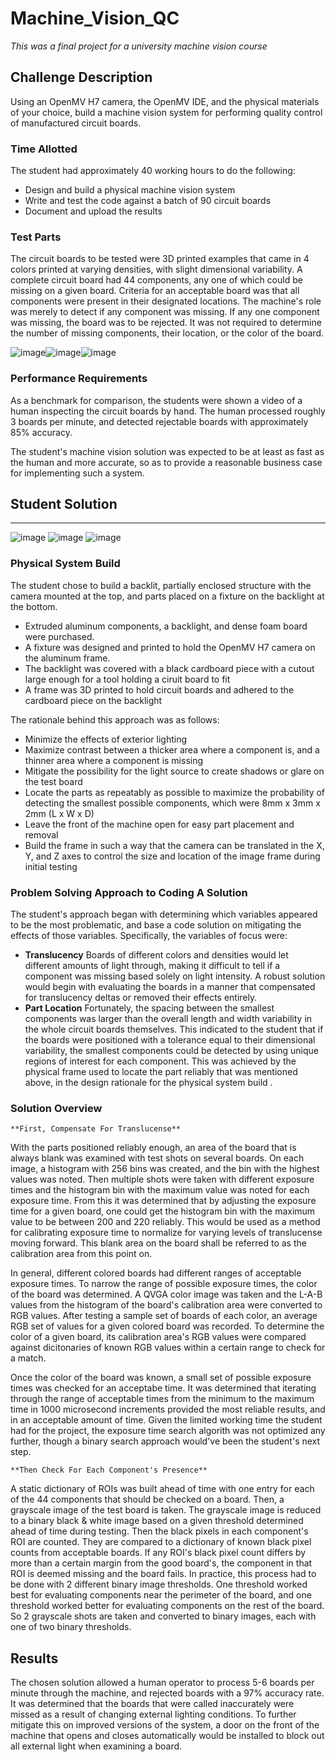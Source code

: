 # **Machine_Vision_QC**
*This was a final project for a university machine vision course*




## **Challenge Description**
Using an OpenMV H7 camera, the OpenMV IDE, and the physical materials of your choice, build a machine vision system for performing quality control of manufactured circuit boards.




### **Time Allotted**
The student had approximately 40 working hours to do the following:
- Design and build a physical machine vision system
- Write and test the code against a batch of 90 circuit boards
- Document and upload the results




### **Test Parts**
The circuit boards to be tested were 3D printed examples that came in 4 colors printed at varying densities, with slight dimensional variability.
A complete circuit board had 44 components, any one of which could be missing on a given board.
Criteria for an acceptable board was that all components were present in their designated locations.
The machine's role was merely to detect if any component was missing.  If any one component was missing, the board was to be rejected.  It was not required to determine the number of missing components, their location, or the color of the board.

![image](https://user-images.githubusercontent.com/121198760/209278631-62b89ca1-4f48-412c-85bc-b2513a12f719.png)![image](https://user-images.githubusercontent.com/121198760/209279285-9dc8def7-2e07-499a-b86f-aee460a7e02a.png)![image](https://user-images.githubusercontent.com/121198760/209279349-760ef157-1a11-4f38-9c7d-4000502a5d05.png)




### **Performance Requirements**
As a benchmark for comparison, the students were shown a video of a human inspecting the circuit boards by hand.  The human processed roughly 3 boards per minute, and detected rejectable boards with approximately 85% accuracy.

The student's machine vision solution was expected to be at least as fast as the human and more accurate, so as to provide a reasonable business case for implementing such a system.




## **Student Solution**
---

![image](https://user-images.githubusercontent.com/121198760/209278962-3642c830-c9c4-41c3-af2b-f0c3ffe7fcfe.png)
![image](https://user-images.githubusercontent.com/121198760/209279118-afe49a41-1024-464d-8cc9-782cc6bac036.png)
![image](https://user-images.githubusercontent.com/121198760/209285876-0e8e0cf9-21e6-48c1-9628-8feef83889c1.png)



### **Physical System Build**
The student chose to build a backlit, partially enclosed structure with the camera mounted at the top, and parts placed on a fixture on the backlight at the bottom.
- Extruded aluminum components, a backlight, and dense foam board were purchased.
- A fixture was designed and printed to hold the OpenMV H7 camera on the aluminum frame.
- The backlight was covered with a black cardboard piece with a cutout large enough for a tool holding a ciruit board to fit
- A frame was 3D printed to hold circuit boards and adhered to the cardboard piece on the backlight

The rationale behind this approach was as follows:
- Minimize the effects of exterior lighting
- Maximize contrast between a thicker area where a component is, and a thinner area where a component is missing
- Mitigate the possibility for the light source to create shadows or glare on the test board
- Locate the parts as repeatably as possible to maximize the probability of detecting the smallest possible components, which were 8mm x 3mm x 2mm (L x W x D)
- Leave the front of the machine open for easy part placement and removal
- Build the frame in such a way that the camera can be translated in the X, Y, and Z axes to control the size and location of the image frame during initial testing




### **Problem Solving Approach to Coding A Solution**
The student's approach began with determining which variables appeared to be the most problematic, and base a code solution on mitigating the effects of those variables.
Specifically, the variables of focus were:
- **Translucency**
    Boards of different colors and densities would let different amounts of light through, making it difficult to tell if a component was missing based solely on light       intensity.  A robust solution would begin with evaluating the boards in a manner that compensated for translucency deltas or removed their effects entirely.
- **Part Location**
    Fortunately, the spacing between the smallest components was larger than the overall length and width variability in the whole circuit boards themselves.
    This indicated to the student that if the boards were positioned with a tolerance equal to their dimensional variability, the smallest components could be detected       by using unique regions of interest for each component.  This was achieved by the physical frame used to locate the part reliably that was mentioned above, in         the design rationale for the physical system build .
    



### **Solution Overview**
    **First, Compensate For Translucense**

With the parts positioned reliably enough, an area of the board that is always blank was examined with test shots on several boards.  On each image, a histogram with 256 bins was created, and the bin with the highest values was noted.  Then multiple shots were taken with different exposure times and the histogram bin with the maximum value was noted for each exposure time.  From this it was determined that by adjusting the exposure time for a given board, one could get the histogram bin with the maximum value to be between 200 and 220 reliably.  This would be used as a method for calibrating exposure time to normalize for varying levels of translucense moving forward.  This blank area on the board shall be referred to as the calibration area from this point on.

In general, different colored boards had different ranges of acceptable exposure times.  To narrow the range of possible exposure times, the color of the board was determined.  A QVGA color image was taken and the L-A-B values from the histogram of the board's calibration area were converted to RGB values.  After testing a sample set of boards of each color, an average RGB set of values for a given colored board was recorded.  To determine the color of a given board, its calibration area's RGB values were compared against dicitonaries of known RGB values within a certain range to check for a match.

Once the color of the board was known, a small set of possible exposure times was checked for an acceptabe time.  It was determined that iterating through the range of acceptable times from the minimum to the maximum time in 1000 microsecond increments provided the most reliable results, and in an acceptable amount of time.  Given the limited working time the student had for the project, the exposure time search algorith was not optimized any further, though a binary search approach would've been the student's next step.




    **Then Check For Each Component's Presence**

A static dictionary of ROIs was built ahead of time with one entry for each of the 44 components that should be checked on a board.  Then, a grayscale image of the test board is taken.  The grayscale image is reduced to a binary black & white image based on a given threshold determined ahead of time during testing.  Then the black pixels in each component's ROI are counted.  They are compared to a dictionary of known black pixel counts from acceptable boards.  If any ROI's black pixel count differs by more than a certain margin from the good board's, the component in that ROI is deemed missing and the board fails.  In practice, this process had to be done with 2 different binary image thresholds.  One threshold worked best for evaluating components near the perimeter of the board, and one threshold worked better for evaluating components on the rest of the board.  So 2 grayscale shots are taken and converted to binary images, each with one of two binary thresholds.




## **Results**
The chosen solution allowed a human operator to process 5-6 boards per minute through the machine, and rejected boards with a 97% accuracy rate.  It was determined that the boards that were called inaccurately were missed as a result of changing external lighting conditions.  To further mitigate this on improved versions of the system, a door on the front of the machine that opens and closes automatically would be installed to block out all external light when examining a board.
